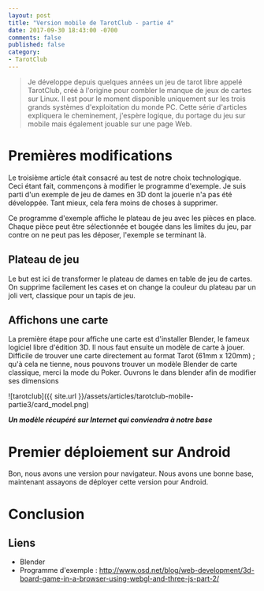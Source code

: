 ```yaml
---
layout: post
title: "Version mobile de TarotClub - partie 4"
date: 2017-09-30 18:43:00 -0700
comments: false
published: false
category:
- TarotClub
---
```


> Je développe depuis quelques années un jeu de tarot libre appelé TarotClub, créé à l'origine pour combler le manque de jeux de cartes sur Linux. Il est pour le moment
disponible uniquement sur les trois grands systèmes d'exploitation du monde PC. Cette série d'articles expliquera le cheminement, j'espère logique, du portage du jeu sur
mobile mais également jouable sur une page Web.

# Premières modifications

Le troisième article était consacré au test de notre choix technologique. Ceci étant fait, commençons à modifier le programme d'exemple.
Je suis parti d'un exemple de jeu de dames en 3D dont la jouerie n'a pas été développée. Tant mieux, cela fera moins de choses à supprimer.

Ce programme d'exemple affiche le plateau de jeu avec les pièces en place. Chaque pièce peut être sélectionnée et bougée dans les limites du jeu, par contre on ne peut pas les déposer, l'exemple se terminant là.

## Plateau de jeu

Le but est ici de transformer le plateau de dames en table de jeu de cartes. On supprime facilement les cases et on change la couleur
du plateau par un joli vert, classique pour un tapis de jeu.



## Affichons une carte

La première étape pour affiche une carte est d'installer Blender, le fameux logiciel libre d'édition 3D. Il nous faut ensuite un modèle de carte à jouer. Difficile de trouver
une carte directement au format Tarot (61mm x 120mm) ; qu'à cela ne tienne, nous pouvons trouver un modèle Blender de carte classique, merci la mode du Poker. Ouvrons le
dans blender afin de modifier ses dimensions

![tarotclub]({{ site.url }}/assets/articles/tarotclub-mobile-partie3/card_model.png)

**_Un modèle récupéré sur Internet qui conviendra à notre base_**

# Premier déploiement sur Android

Bon, nous avons une version pour navigateur. Nous avons une bonne base, maintenant assayons de déployer cette version pour Android.



# Conclusion

## Liens

  * Blender
  * Programme d'exemple : http://www.osd.net/blog/web-development/3d-board-game-in-a-browser-using-webgl-and-three-js-part-2/

